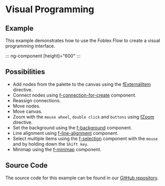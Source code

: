 # Visual Programming 

## Example

This example demonstrates how to use the Foblex Flow to create a visual programming interface.

::: ng-component <vp-flow></vp-flow> [height]="600"
:::

## Possibilities

- Add nodes from the palette to the canvas using the [fExternalItem](./docs/f-external-item-directive) directive.
- Connect nodes using [f-connection-for-create](./docs/f-connection-for-create-component) component.
- Reassign connections.
- Move nodes.
- Move canvas.
- Zoom with the `mouse wheel`, `double click` and `buttons` using [fZoom](./docs/f-zoom-directive) directive.
- Set the background using the [f-background](./docs/f-background-component) component.
- Line alignment using [f-line-alignment](./docs/f-line-alignment-component) component.
- Select multiple items using the [f-selection](./docs/f-selection-component) component with the `mouse` and by holding down the `Shift key`.
- Minimap using the [f-minimap](./docs/f-minimap-component) component.

## Source Code

The source code for this example can be found in our [GitHub repository](https://github.com/Foblex/f-flow/tree/main/projects/f-pro-examples).
